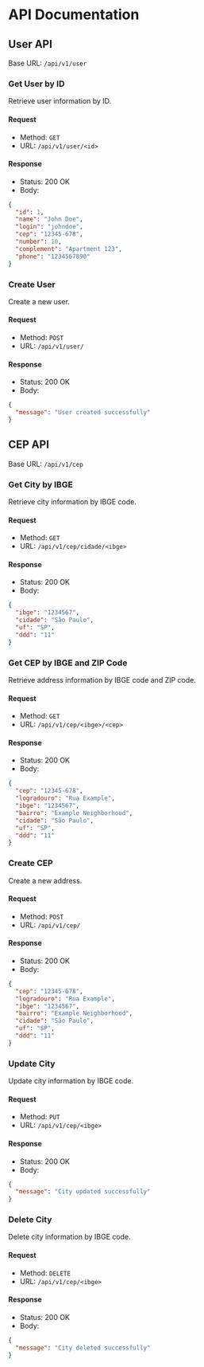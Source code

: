 # API Documentation

## User API

Base URL: `/api/v1/user`

### Get User by ID

Retrieve user information by ID.

#### Request

- Method: `GET`
- URL: `/api/v1/user/<id>`

#### Response

- Status: 200 OK
- Body:

```json
{
  "id": 1,
  "name": "John Doe",
  "login": "johndoe",
  "cep": "12345-678",
  "number": 10,
  "complement": "Apartment 123",
  "phone": "1234567890"
}
```

### Create User

Create a new user.

#### Request

- Method: `POST`
- URL: `/api/v1/user/`

#### Response

- Status: 200 OK
- Body:

```json
{
  "message": "User created successfully"
}
```

## CEP API

Base URL: `/api/v1/cep`

### Get City by IBGE

Retrieve city information by IBGE code.

#### Request

- Method: `GET`
- URL: `/api/v1/cep/cidade/<ibge>`

#### Response

- Status: 200 OK
- Body:

```json
{
  "ibge": "1234567",
  "cidade": "São Paulo",
  "uf": "SP",
  "ddd": "11"
}
```

### Get CEP by IBGE and ZIP Code

Retrieve address information by IBGE code and ZIP code.

#### Request

- Method: `GET`
- URL: `/api/v1/cep/<ibge>/<cep>`

#### Response

- Status: 200 OK
- Body:

```json
{
  "cep": "12345-678",
  "logradouro": "Rua Example",
  "ibge": "1234567",
  "bairro": "Example Neighborhood",
  "cidade": "São Paulo",
  "uf": "SP",
  "ddd": "11"
}
```

### Create CEP

Create a new address.

#### Request

- Method: `POST`
- URL: `/api/v1/cep/`

#### Response

- Status: 200 OK
- Body:

```json
{
  "cep": "12345-678",
  "logradouro": "Rua Example",
  "ibge": "1234567",
  "bairro": "Example Neighborhood",
  "cidade": "São Paulo",
  "uf": "SP",
  "ddd": "11"
}
```

### Update City

Update city information by IBGE code.

#### Request

- Method: `PUT`
- URL: `/api/v1/cep/<ibge>`

#### Response

- Status: 200 OK
- Body:

```json
{
  "message": "City updated successfully"
}
```

### Delete City

Delete city information by IBGE code.

#### Request

- Method: `DELETE`
- URL: `/api/v1/cep/<ibge>`

#### Response

- Status: 200 OK
- Body:

```json
{
  "message": "City deleted successfully"
}
```